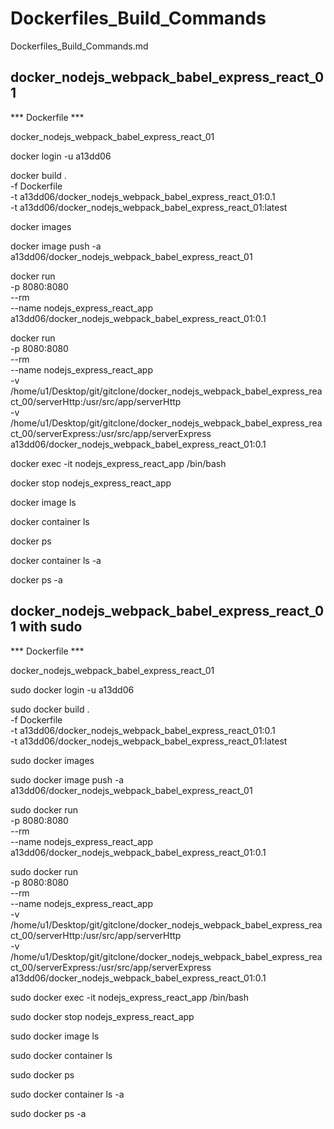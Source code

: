 # Dockerfiles_Build_Commands

Dockerfiles_Build_Commands.md

## docker_nodejs_webpack_babel_express_react_01

*** Dockerfile ***

docker_nodejs_webpack_babel_express_react_01

docker login -u a13dd06

docker build . \
                -f Dockerfile  \
                -t a13dd06/docker_nodejs_webpack_babel_express_react_01:0.1 \
                -t a13dd06/docker_nodejs_webpack_babel_express_react_01:latest

docker images

docker image push -a a13dd06/docker_nodejs_webpack_babel_express_react_01

docker run \
                -p 8080:8080 \
                --rm \
                --name nodejs_express_react_app \
                a13dd06/docker_nodejs_webpack_babel_express_react_01:0.1

docker run \
                -p 8080:8080 \
                --rm \
                --name nodejs_express_react_app \
                -v /home/u1/Desktop/git/gitclone/docker_nodejs_webpack_babel_express_react_00/serverHttp:/usr/src/app/serverHttp\
                -v /home/u1/Desktop/git/gitclone/docker_nodejs_webpack_babel_express_react_00/serverExpress:/usr/src/app/serverExpress\
                a13dd06/docker_nodejs_webpack_babel_express_react_01:0.1

docker exec -it nodejs_express_react_app /bin/bash

docker stop nodejs_express_react_app

docker image ls

docker container ls

docker ps

docker container ls -a

docker ps -a

## docker_nodejs_webpack_babel_express_react_01 with sudo

*** Dockerfile ***

docker_nodejs_webpack_babel_express_react_01

sudo docker login -u a13dd06

sudo docker build . \
                -f Dockerfile  \
                -t a13dd06/docker_nodejs_webpack_babel_express_react_01:0.1 \
                -t a13dd06/docker_nodejs_webpack_babel_express_react_01:latest

sudo docker images

sudo docker image push -a a13dd06/docker_nodejs_webpack_babel_express_react_01

sudo docker run \
                -p 8080:8080 \
                --rm \
                --name nodejs_express_react_app \
                a13dd06/docker_nodejs_webpack_babel_express_react_01:0.1

sudo docker run \
                -p 8080:8080 \
                --rm \
                --name nodejs_express_react_app \
                -v /home/u1/Desktop/git/gitclone/docker_nodejs_webpack_babel_express_react_00/serverHttp:/usr/src/app/serverHttp\
                -v /home/u1/Desktop/git/gitclone/docker_nodejs_webpack_babel_express_react_00/serverExpress:/usr/src/app/serverExpress\
                a13dd06/docker_nodejs_webpack_babel_express_react_01:0.1

sudo docker exec -it nodejs_express_react_app /bin/bash

sudo docker stop nodejs_express_react_app

sudo docker image ls

sudo docker container ls

sudo docker ps

sudo docker container ls -a

sudo docker ps -a
